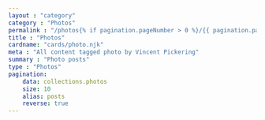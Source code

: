 ```yaml
---
layout : "category"
category : "Photos"
permalink : "/photos{% if pagination.pageNumber > 0 %}/{{ pagination.pageNumber  | plus: 1}}{% endif %}/"
title : "Photos"
cardname: "cards/photo.njk"
meta : "All content tagged photo by Vincent Pickering"
summary : "Photo posts"
type : "Photos"
pagination:
    data: collections.photos
    size: 10
    alias: posts
    reverse: true
---
```

